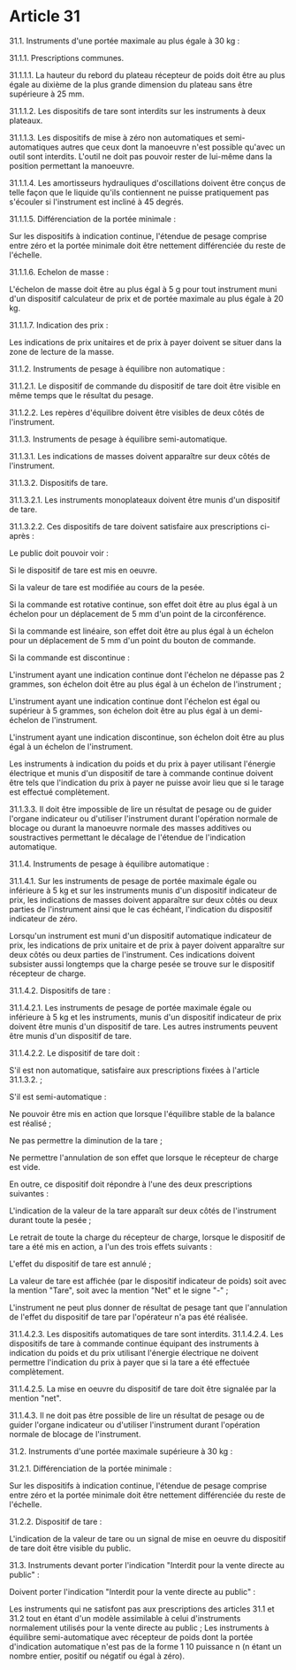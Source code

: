 # Article 31

31.1. Instruments d'une portée maximale au plus égale à 30 kg :

31.1.1. Prescriptions communes.

31.1.1.1. La hauteur du rebord du plateau récepteur de poids doit être au plus égale au dixième de la plus grande dimension du plateau sans être supérieure à 25 mm.

31.1.1.2. Les dispositifs de tare sont interdits sur les instruments à deux plateaux.

31.1.1.3. Les dispositifs de mise à zéro non automatiques et semi-automatiques autres que ceux dont la manoeuvre n'est possible qu'avec un outil sont interdits. L'outil ne doit pas pouvoir rester de lui-même dans la position permettant la manoeuvre.

31.1.1.4. Les amortisseurs hydrauliques d'oscillations doivent être conçus de telle façon que le liquide qu'ils contiennent ne puisse pratiquement pas s'écouler si l'instrument est incliné à 45 degrés.

31.1.1.5. Différenciation de la portée minimale :

Sur les dispositifs à indication continue, l'étendue de pesage comprise entre zéro et la portée minimale doit être nettement différenciée du reste de l'échelle.

31.1.1.6. Echelon de masse :

L'échelon de masse doit être au plus égal à 5 g pour tout instrument muni d'un dispositif calculateur de prix et de portée maximale au plus égale à 20 kg.

31.1.1.7. Indication des prix :

Les indications de prix unitaires et de prix à payer doivent se situer dans la zone de lecture de la masse.

31.1.2. Instruments de pesage à équilibre non automatique :

31.1.2.1. Le dispositif de commande du dispositif de tare doit être visible en même temps que le résultat du pesage.

31.1.2.2. Les repères d'équilibre doivent être visibles de deux côtés de l'instrument.

31.1.3. Instruments de pesage à équilibre semi-automatique.

31.1.3.1. Les indications de masses doivent apparaître sur deux côtés de l'instrument.

31.1.3.2. Dispositifs de tare.

31.1.3.2.1. Les instruments monoplateaux doivent être munis d'un dispositif de tare.

31.1.3.2.2. Ces dispositifs de tare doivent satisfaire aux prescriptions ci-après :

Le public doit pouvoir voir :

Si le dispositif de tare est mis en oeuvre.

Si la valeur de tare est modifiée au cours de la pesée.

Si la commande est rotative continue, son effet doit être au plus égal à un échelon pour un déplacement de 5 mm d'un point de la circonférence.

Si la commande est linéaire, son effet doit être au plus égal à un échelon pour un déplacement de 5 mm d'un point du bouton de commande.

Si la commande est discontinue :

L'instrument ayant une indication continue dont l'échelon ne dépasse pas 2 grammes, son échelon doit être au plus égal à un échelon de l'instrument ;

L'instrument ayant une indication continue dont l'échelon est égal ou supérieur à 5 grammes, son échelon doit être au plus égal à un demi-échelon de l'instrument.

L'instrument ayant une indication discontinue, son échelon doit être au plus égal à un échelon de l'instrument.

Les instruments à indication du poids et du prix à payer utilisant l'énergie électrique et munis d'un dispositif de tare à commande continue doivent être tels que l'indication du prix à payer ne puisse avoir lieu que si le tarage est effectué complètement.

31.1.3.3. Il doit être impossible de lire un résultat de pesage ou de guider l'organe indicateur ou d'utiliser l'instrument durant l'opération normale de blocage ou durant la manoeuvre normale des masses additives ou soustractives permettant le décalage de l'étendue de l'indication automatique.

31.1.4. Instruments de pesage à équilibre automatique :

31.1.4.1. Sur les instruments de pesage de portée maximale égale ou inférieure à 5 kg et sur les instruments munis d'un dispositif indicateur de prix, les indications de masses doivent apparaître sur deux côtés ou deux parties de l'instrument ainsi que le cas échéant, l'indication du dispositif indicateur de zéro.

Lorsqu'un instrument est muni d'un dispositif automatique indicateur de prix, les indications de prix unitaire et de prix à payer doivent apparaître sur deux côtés ou deux parties de l'instrument. Ces indications doivent subsister aussi longtemps que la charge pesée se trouve sur le dispositif récepteur de charge.

31.1.4.2. Dispositifs de tare :

31.1.4.2.1. Les instruments de pesage de portée maximale égale ou inférieure à 5 kg et les instruments, munis d'un dispositif indicateur de prix doivent être munis d'un dispositif de tare. Les autres instruments peuvent être munis d'un dispositif de tare.

31.1.4.2.2. Le dispositif de tare doit :

S'il est non automatique, satisfaire aux prescriptions fixées à l'article 31.1.3.2. ;

S'il est semi-automatique :

Ne pouvoir être mis en action que lorsque l'équilibre stable de la balance est réalisé ;

Ne pas permettre la diminution de la tare ;

Ne permettre l'annulation de son effet que lorsque le récepteur de charge est vide.

En outre, ce dispositif doit répondre à l'une des deux prescriptions suivantes :

L'indication de la valeur de la tare apparaît sur deux côtés de l'instrument durant toute la pesée ;

Le retrait de toute la charge du récepteur de charge, lorsque le dispositif de tare a été mis en action, a l'un des trois effets suivants :

L'effet du dispositif de tare est annulé ;

La valeur de tare est affichée (par le dispositif indicateur de poids) soit avec la mention "Tare", soit avec la mention "Net" et le signe "-" ;

L'instrument ne peut plus donner de résultat de pesage tant que l'annulation de l'effet du dispositif de tare par l'opérateur n'a pas été réalisée.

31.1.4.2.3. Les dispositifs automatiques de tare sont interdits.    31.1.4.2.4. Les dispositifs de tare à commande continue équipant des instruments à indication du poids et du prix utilisant l'énergie électrique ne doivent permettre l'indication du prix à payer que si la tare a été effectuée complètement.

31.1.4.2.5. La mise en oeuvre du dispositif de tare doit être signalée par la mention "net".

31.1.4.3. Il ne doit pas être possible de lire un résultat de pesage ou de guider l'organe indicateur ou d'utiliser l'instrument durant l'opération normale de blocage de l'instrument.

31.2. Instruments d'une portée maximale supérieure à 30 kg :

31.2.1. Différenciation de la portée minimale :

Sur les dispositifs à indication continue, l'étendue de pesage comprise entre zéro et la portée minimale doit être nettement différenciée du reste de l'échelle.

31.2.2. Dispositif de tare :

L'indication de la valeur de tare ou un signal de mise en oeuvre du dispositif de tare doit être visible du public.

31.3. Instruments devant porter l'indication "Interdit pour la vente directe au public" :

Doivent porter l'indication "Interdit pour la vente directe au public" :

Les instruments qui ne satisfont pas aux prescriptions des articles 31.1 et 31.2 tout en étant d'un modèle assimilable à celui d'instruments normalement utilisés pour la vente directe au public ;    Les instruments à équilibre semi-automatique avec récepteur de poids dont la portée d'indication automatique n'est pas de la forme 1 10 puissance n (n étant un nombre entier, positif ou négatif ou égal à zéro).
